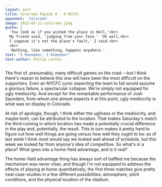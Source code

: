 ```yaml
---
layout: post
title: Colorado Rapids 0 - 0 NYCFC 
opponent: 'Colorado' 
image: 2015-03-21-colorado.jpeg
quote: |
  'You look as if you wished the place in Hell,'<br>
  My friend said, 'judging from your face.' 'Oh well,<br>
  I suppose it's not the place's fault,' I said.<br>
  <br>
  'Nothing, like something, happens anywhere.'
text: "I Remember, I Remember" 
text-author: Philip Larkin 
---
```


The first of, presumably, many difficult games on the road---but I think there's reason to believe this one will have been the most difficult on the supporters. Even an NYCFC cynic expecting the team to fail would assume a glorious failure, a spectacular collapse. We're simply not equipped for ugly mediocrity. And except for the remarkable performance of Josh Saunders, from whom one almost expects it at this point, ugly mediocrity is what was on display in Colorado.

At risk of apologia, though, I think either the ugliness or the mediocrity, and maybe both, can be attributed to the location. That makes Saturday's match the third running in which location has made a potentially crucial difference in the play and, potentially, the result. This in turn makes it pretty hard to figure out how well things are going versus how well they ought to be: as of last week I think most would say we looked well ahead of schedule, but this week we looked far from anyone's idea of competitive. So what's in a place? What goes into a home-field advantage, and is it real? 

The home-field advantage thing has always sort of baffled me because the mechanism was never clear, and though I'm not equipped to address the effects of playing at home quantitatively, the first three matches give pretty neat case-studies in a few different possibilities: atmosphere, pitch conditions, and the physical location of the stadium. 
